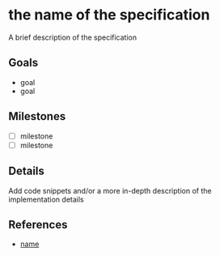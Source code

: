 # the name of the specification

A brief description of the specification

## Goals

- goal
- goal

## Milestones

- [ ] milestone
- [ ] milestone

## Details

Add code snippets and/or a more in-depth description of the implementation details

## References

 - [name](href)
